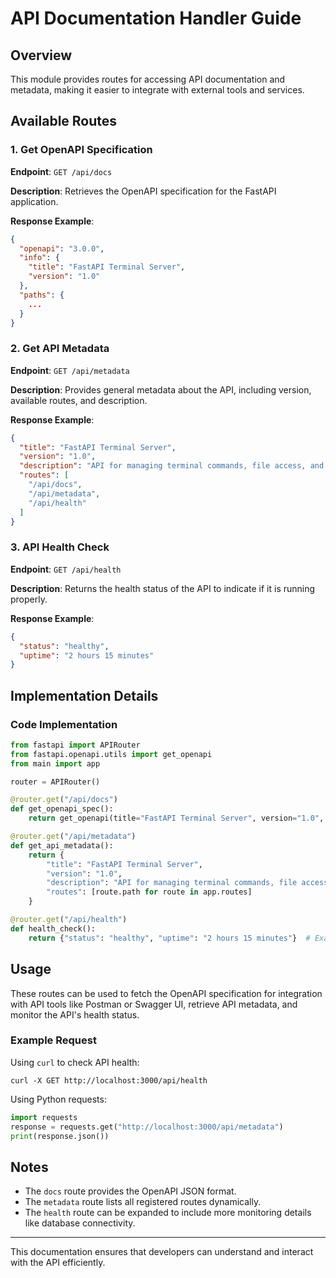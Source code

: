 # API Documentation Handler Guide

## Overview
This module provides routes for accessing API documentation and metadata, making it easier to integrate with external tools and services.

## Available Routes

### 1. Get OpenAPI Specification
**Endpoint**: `GET /api/docs`

**Description**:
Retrieves the OpenAPI specification for the FastAPI application.

**Response Example**:
```json
{
  "openapi": "3.0.0",
  "info": {
    "title": "FastAPI Terminal Server",
    "version": "1.0"
  },
  "paths": {
    ...
  }
}
```

### 2. Get API Metadata
**Endpoint**: `GET /api/metadata`

**Description**:
Provides general metadata about the API, including version, available routes, and description.

**Response Example**:
```json
{
  "title": "FastAPI Terminal Server",
  "version": "1.0",
  "description": "API for managing terminal commands, file access, and AI interaction.",
  "routes": [
    "/api/docs",
    "/api/metadata",
    "/api/health"
  ]
}
```

### 3. API Health Check
**Endpoint**: `GET /api/health`

**Description**:
Returns the health status of the API to indicate if it is running properly.

**Response Example**:
```json
{
  "status": "healthy",
  "uptime": "2 hours 15 minutes"
}
```

## Implementation Details

### Code Implementation
```python
from fastapi import APIRouter
from fastapi.openapi.utils import get_openapi
from main import app

router = APIRouter()

@router.get("/api/docs")
def get_openapi_spec():
    return get_openapi(title="FastAPI Terminal Server", version="1.0", routes=app.routes)

@router.get("/api/metadata")
def get_api_metadata():
    return {
        "title": "FastAPI Terminal Server",
        "version": "1.0",
        "description": "API for managing terminal commands, file access, and AI interaction.",
        "routes": [route.path for route in app.routes]
    }

@router.get("/api/health")
def health_check():
    return {"status": "healthy", "uptime": "2 hours 15 minutes"}  # Example uptime
```

## Usage
These routes can be used to fetch the OpenAPI specification for integration with API tools like Postman or Swagger UI, retrieve API metadata, and monitor the API's health status.

### Example Request
Using `curl` to check API health:
```
curl -X GET http://localhost:3000/api/health
```

Using Python requests:
```python
import requests
response = requests.get("http://localhost:3000/api/metadata")
print(response.json())
```

## Notes
- The `docs` route provides the OpenAPI JSON format.
- The `metadata` route lists all registered routes dynamically.
- The `health` route can be expanded to include more monitoring details like database connectivity.

---

This documentation ensures that developers can understand and interact with the API efficiently.

